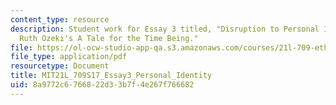 ```yaml
---
content_type: resource
description: Student work for Essay 3 titled, "Disruption to Personal Identity in
  Ruth Ozeki's A Tale for the Time Being."
file: https://ol-ocw-studio-app-qa.s3.amazonaws.com/courses/21l-709-ethnic-literature-in-america-spring-2017/8a9772c6766822d33b7f4e267f766682_MIT21L_709S17_Essay3_Personal_Identity.pdf
file_type: application/pdf
resourcetype: Document
title: MIT21L_709S17_Essay3_Personal_Identity
uid: 8a9772c6-7668-22d3-3b7f-4e267f766682
---
```

